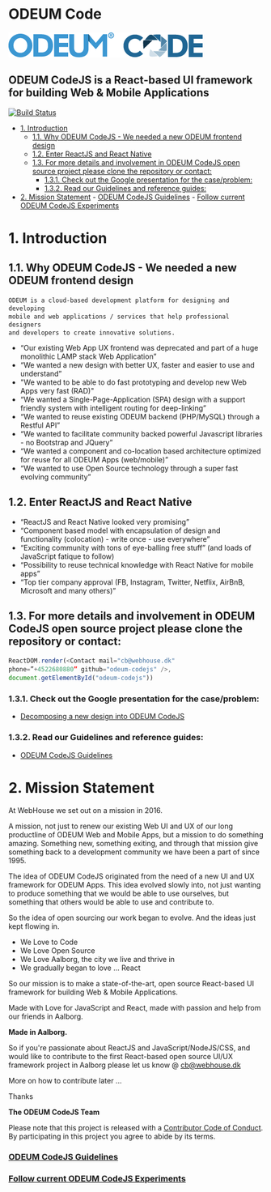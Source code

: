 ODEUM Code
============

<a href="https://github.com/odeum/odeum-codejs">
  <img alt="ODEUM Code" src="./docs/assets/logotype.png" />
</a>
<br />

**ODEUM CodeJS** is a React-based UI framework for building Web & Mobile Applications
-----------------------------------------------------------------------

[![Build Status](https://travis-ci.org/odeum/odeum-codejs.svg?branch=development/alpha)](https://travis-ci.org/odeum/odeum-codejs)

<!-- TOC -->

- [1. Introduction](#1-introduction)
	- [1.1. Why ODEUM CodeJS - We needed a new ODEUM frontend design](#11-why-odeum-codejs---we-needed-a-new-odeum-frontend-design)
	- [1.2. Enter ReactJS and React Native](#12-enter-reactjs-and-react-native)
	- [1.3. For more details and involvement in ODEUM CodeJS open source project please clone the repository or contact:](#13-for-more-details-and-involvement-in-odeum-codejs-open-source-project-please-clone-the-repository-or-contact)
		- [1.3.1. Check out the Google presentation for the case/problem:](#131-check-out-the-google-presentation-for-the-caseproblem)
		- [1.3.2. Read our Guidelines and reference guides:](#132-read-our-guidelines-and-reference-guides)
- [2. Mission Statement](#2-mission-statement)
		- [<a href="./docs/Guidelines.md" target="_blank">ODEUM CodeJS Guidelines</a>](#a-hrefdocsguidelinesmd-target_blankodeum-codejs-guidelinesa)
		- [<a href="http://odeum-codejs.com/" target="_blank">Follow current ODEUM CodeJS Experiments</a>](#a-hrefhttpodeum-codejscom-target_blankfollow-current-odeum-codejs-experimentsa)

<!-- /TOC -->

# 1. Introduction

## 1.1. Why ODEUM CodeJS - We needed a new ODEUM frontend design

```
ODEUM is a cloud-based development platform for designing and developing 
mobile and web applications / services that help professional designers 
and developers to create innovative solutions.
```

- “Our existing Web App UX frontend was deprecated and part of a huge monolithic LAMP stack Web Application”
- “We wanted a new design with better UX, faster and easier to use and understand”
- "We wanted to be able to do fast prototyping and develop new Web Apps very fast (RAD)"
- “We wanted a Single-Page-Application (SPA) design with a support friendly system with intelligent routing for deep-linking”
- “We wanted to reuse existing ODEUM backend (PHP/MySQL) through a Restful API”
- “We wanted to facilitate community backed powerful Javascript libraries - no Bootstrap and JQuery”
- “We wanted a component and co-location based architecture optimized for reuse for all ODEUM Apps (web/mobile)”
- “We wanted to use Open Source technology through a super fast evolving community”

## 1.2. Enter ReactJS and React Native

- “ReactJS and React Native looked very promising”
- “Component based model with encapsulation of design and functionality (colocation) - write once - use everywhere”
- “Exciting community with tons of eye-balling free stuff” (and loads of JavaScript fatique to follow)
- “Possibility to reuse technical knowledge with React Native for mobile apps”
- “Top tier company approval (FB, Instagram, Twitter, Netflix, AirBnB, Microsoft and many others)”

## 1.3. For more details and involvement in ODEUM CodeJS open source project please clone the repository or contact: 

```js
ReactDOM.render(<Contact mail="cb@webhouse.dk" 
phone=”+4522680880” github="odeum-codejs" />, 
document.getElementById("odeum-codejs"))
```

### 1.3.1. Check out the Google presentation for the case/problem:

- [Decomposing a new design into ODEUM CodeJS](http://bit.ly/2kt6mpR)

### 1.3.2. Read our Guidelines and reference guides:

- <a href="./docs/Guidelines.md" target="_blank">ODEUM CodeJS Guidelines</a>


# 2. Mission Statement

At WebHouse we set out on a mission in 2016. 

A mission, not just to renew our existing Web UI and UX of our long productline of ODEUM Web and Mobile Apps, 
but a mission to do something amazing. Something new, something exiting, and through that mission give something back 
to a development community we have been a part of since 1995. 

The idea of ODEUM CodeJS originated from the need of a new UI and UX framework for ODEUM Apps. This idea evolved slowly into, not just wanting to produce something that we would be able to use ourselves, but something that others would be able to use and contribute to.

So the idea of open sourcing our work began to evolve. And the ideas just kept flowing in.

- We Love to Code
- We Love Open Source
- We Love Aalborg, the city we live and thrive in
- We gradually began to love ... React

So our mission is to make a state-of-the-art, open source React-based UI framework for building Web & Mobile Applications. 

Made with Love for JavaScript and React, made with passion and help from our friends in Aalborg.

**Made in Aalborg.**

So if you're passionate about ReactJS and JavaScript/NodeJS/CSS, and would like to contribute to the first React-based open source UI/UX framework project in Aalborg please let us know @ <a href="mailto:cb@webhouse.dk" target="_blank">cb@webhouse.dk</a> 

More on how to contribute later ... 

Thanks

**The ODEUM CodeJS Team**

Please note that this project is released with a [Contributor Code of Conduct](code-of-conduct.md). By participating in this project you agree to abide by its terms.

### <a href="./docs/Guidelines.md" target="_blank">ODEUM CodeJS Guidelines</a>

### <a href="http://odeum-codejs.com/" target="_blank">Follow current ODEUM CodeJS Experiments</a>
